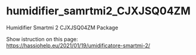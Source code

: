 # humidifier_samrtmi2_CJXJSQ04ZM
Humidifier Smartmi 2 CJXJSQ04ZM Package

Show istruction on this page:
https://hassiohelp.eu/2021/01/19/umidificatore-smartmi-2/
